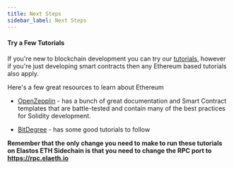 ```yaml
---
title: Next Steps
sidebar_label: Next Steps
---
```


#### Try a Few Tutorials

If you're new to blockchain development you can try our [tutorials](tutorial/index.md), however if you're just
developing smart contracts then any Ethereum based tutorials also apply.

Here's a few great resources to learn about Ethereum

- [OpenZepplin](https://docs.openzeppelin.com/openzeppelin/index.html) - has a bunch of great documentation and Smart
Contract templates that are battle-tested and contain many of the best practices for Solidity development.

- [BitDegree](https://www.bitdegree.org/learn/solidity) - has some good tutorials to follow


**Remember that the only change you need to make to run these tutorials on Elastos ETH Sidechain is that you need to change
the RPC port to https://rpc.elaeth.io**



